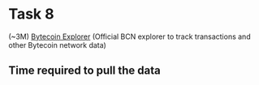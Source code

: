 # Task 8

(~3M) 
[Bytecoin Explorer](https://explorer.bytecoin.org) (Official BCN explorer to track transactions and other Bytecoin network data)


## Time required to pull the data


